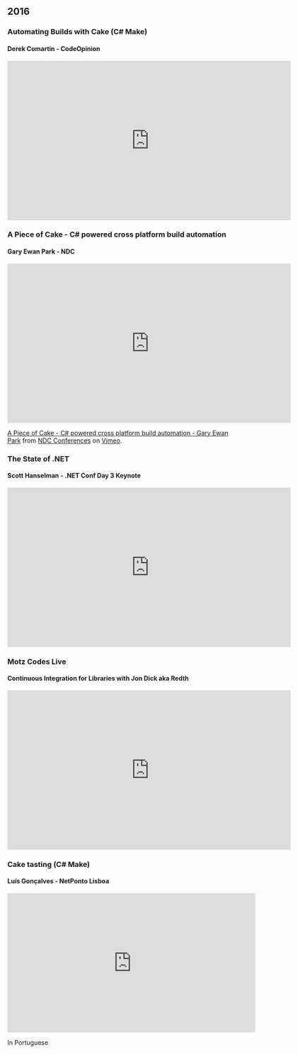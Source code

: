 ## 2016

### Automating Builds with Cake (C# Make)
#### Derek Comartin - CodeOpinion

<iframe width="640" height="360" src="https://www.youtube.com/embed/Y9T6568jlnc" frameborder="0" allowfullscreen></iframe>

### A Piece of Cake - C# powered cross platform build automation
#### Gary Ewan Park - NDC

<iframe src="https://player.vimeo.com/video/171704581" width="640" height="360" frameborder="0" webkitallowfullscreen mozallowfullscreen allowfullscreen></iframe>
<p><a href="https://vimeo.com/171704581">A Piece of Cake - C# powered cross platform build automation - Gary Ewan Park</a> from <a href="https://vimeo.com/ndcconferences">NDC Conferences</a> on <a href="https://vimeo.com">Vimeo</a>.</p>

### The State of .NET
#### Scott Hanselman - .NET Conf Day 3 Keynote

<iframe src="https://channel9.msdn.com/Events/dotnetConf/2016/NET-Conf-Day-3-Keynote-Scott-Hanselman/player" width="640" height="360" allowFullScreen frameBorder="0"></iframe>

### Motz Codes Live
#### Continuous Integration for Libraries with Jon Dick aka Redth

<iframe width="640" height="360" src="https://www.youtube.com/embed/D0gWjHhJ3IU" frameborder="0" allowfullscreen></iframe>

### Cake tasting (C# Make)
#### Luís Gonçalves - NetPonto Lisboa

<iframe width="560" height="315" src="https://www.youtube.com/embed/NdKNmtf9nIU" frameborder="0" allowfullscreen></iframe>
<p>In Portuguese</p>
